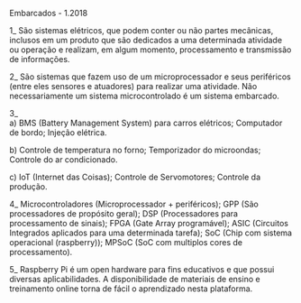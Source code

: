 Embarcados - 1.2018

1_  São sistemas elétricos, que podem conter ou não partes mecânicas, inclusos em um produto que são dedicados a uma determinada atividade ou operação e realizam, em algum momento, processamento e transmissão de informações.
    
2_  São sistemas que fazem uso de um microprocessador e seus periféricos (entre eles sensores e atuadores) para realizar uma atividade. Não necessariamente um sistema microcontrolado é um sistema embarcado.
    
3_  
a) BMS (Battery Management System) para carros elétricos; Computador de bordo; Injeção elétrica.

b) Controle de temperatura no forno; Temporizador do microondas; Controle do ar condicionado.

c) IoT (Internet das Coisas); Controle de Servomotores; Controle da produção.
    
4_  Microcontroladores (Microprocessador + periféricos);
    GPP (São processadores de propósito geral);
    DSP (Processadores para processamento de sinais);
    FPGA (Gate Array programável);
    ASIC (Circuitos Integrados aplicados para uma determinada tarefa);
    SoC (Chip com sistema operacional (raspberry));
    MPSoC (SoC com multiplos cores de processamento).
    
5_  Raspberry Pi é um open hardware para fins educativos e que possui diversas aplicabilidades. A disponibilidade de materiais de ensino e treinamento online torna de fácil o aprendizado nesta plataforma.
